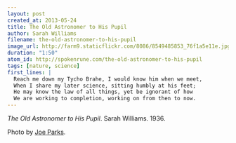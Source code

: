 ```yaml
---
layout: post
created_at: 2013-05-24
title: The Old Astronomer to His Pupil
author: Sarah Williams
filename: the-old-astronomer-to-his-pupil
image_url: http://farm9.staticflickr.com/8086/8549485853_76f1a5e11e.jpg
duration: "1:50"
atom_id: http://spokenrune.com/the-old-astronomer-to-his-pupil
tags: [nature, science]
first_lines: |
  Reach me down my Tycho Brahe, I would know him when we meet,
  When I share my later science, sitting humbly at his feet;
  He may know the law of all things, yet be ignorant of how
  We are working to completion, working on from then to now.
---
```


_The Old Astronomer to His Pupil_.  Sarah Williams.  1936.

Photo by [Joe Parks](http://www.flickr.com/photos/parksjd/8549485853/).
